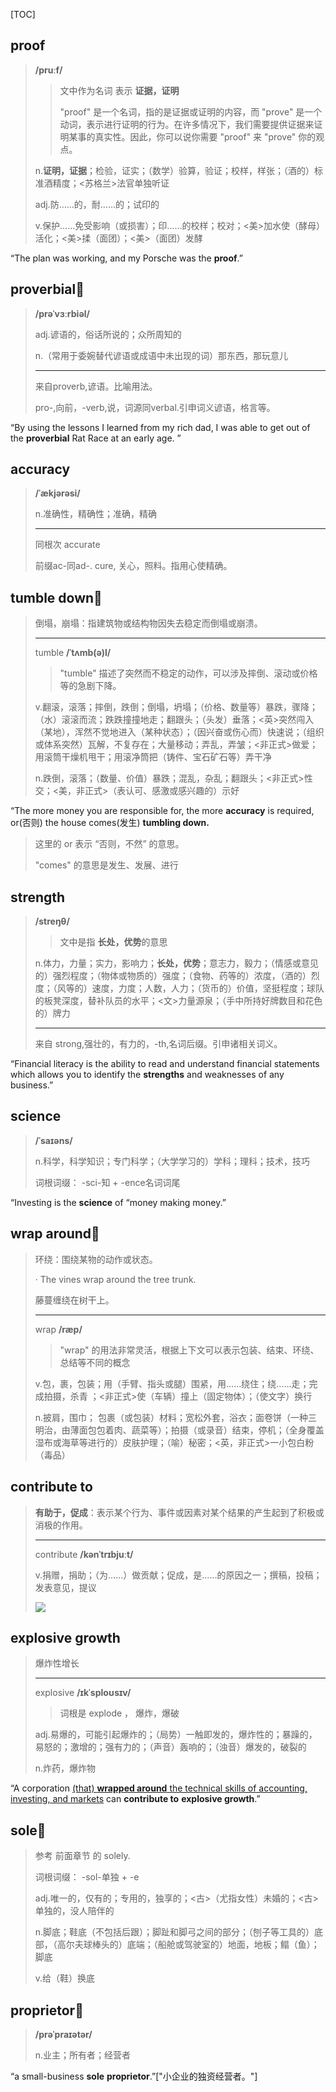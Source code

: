 [TOC]

## proof

> **/pruːf/**
>
> > 文中作为名词 表示 **证据，证明**
> >
> > "proof" 是一个名词，指的是证据或证明的内容，而 "prove" 是一个动词，表示进行证明的行为。在许多情况下，我们需要提供证据来证明某事的真实性。因此，你可以说你需要 "proof" 来 "prove" 你的观点。
>
> n.**证明，证据**；检验，证实；（数学）验算，验证；校样，样张；（酒的）标准酒精度；<苏格兰>法官单独听证
>
> adj.防……的，耐……的；试印的
>
> v.保护……免受影响（或损害）；印……的校样；校对；<美>加水使（酵母）活化；<美>揉（面团）；<美>（面团）发酵

“The plan was working, and my Porsche was the **proof**.”

## proverbial🚩

> **/prəˈvɜːrbiəl/**
>
> adj.谚语的，俗话所说的；众所周知的
>
> n.（常用于委婉替代谚语或成语中未出现的词）那东西，那玩意儿
>
> ---
>
> 来自proverb,谚语。比喻用法。
>
> pro-,向前，-verb,说，词源同verbal.引申词义谚语，格言等。

“By using the lessons I learned from my rich dad, I was able to get out of the **proverbial** Rat Race at an early age. ”

## accuracy

> **/ˈækjərəsi/**
>
> n.准确性，精确性；准确，精确
>
> ---
>
> 同根次 accurate
>
> 前缀ac-同ad-. cure, 关心，照料。指用心使精确。

## tumble down🚩

> 倒塌，崩塌：指建筑物或结构物因失去稳定而倒塌或崩溃。
>
> ---
>
> tumble **/ˈtʌmb(ə)l/**
>
> > "tumble" 描述了突然而不稳定的动作，可以涉及摔倒、滚动或价格等的急剧下降。
>
> v.翻滚，滚落；摔倒，跌倒；倒塌，坍塌；（价格、数量等）暴跌，骤降；（水）滚滚而流；跌跌撞撞地走；翻跟头；（头发）垂落；<英>突然闯入（某地），浑然不觉地进入（某种状态）；（因兴奋或伤心而）快速说；（组织或体系突然）瓦解，不复存在；大量移动；弄乱，弄皱；<非正式>做爱；用滚筒干燥机甩干；用滚净筒把（铸件、宝石矿石等）弄干净
>
> n.跌倒，滚落；（数量、价值）暴跌；混乱，杂乱；翻跟头；<非正式>性交；<美，非正式>（表认可、感激或感兴趣的）示好

“The more money you are responsible for, the more **accuracy** is required,  or(否则) the house comes(发生) **tumbling down.** 

> 这里的 or 表示 “否则，不然” 的意思。
>
> "comes" 的意思是发生、发展、进行

## strength

> **/streŋθ/**
>
> > 文中是指 **长处，优势**的意思
>
> n.体力，力量；实力，影响力；**长处，优势**；意志力，毅力；（情感或意见的）强烈程度；（物体或物质的）强度；（食物、药等的）浓度，（酒的）烈度；（风等的）速度，力度；人数，人力；（货币的）价值，坚挺程度；球队的板凳深度，替补队员的水平；<文>力量源泉；（手中所持好牌数目和花色的）牌力
>
> ---
>
> 来自 strong,强壮的，有力的，-th,名词后缀。引申诸相关词义。

“Financial literacy is the ability to read and understand financial statements which allows you to identify the **strengths** and weaknesses of any business.”

## science

> **/ˈsaɪəns/**
>
> n.科学，科学知识；专门科学；（大学学习的）学科；理科；技术，技巧
>
> 词根词缀： -sci-知 + -ence名词词尾

“Investing is the **science** of “money making money.”

## wrap around🚩

> 环绕：围绕某物的动作或状态。
>
> · The vines wrap around the tree trunk.
>
> 藤蔓缠绕在树干上。
>
> ---
>
> wrap **/ræp/**
>
> > "wrap" 的用法非常灵活，根据上下文可以表示包装、结束、环绕、总结等不同的概念
>
> v.包，裹，包装；用（手臂、指头或腿）围紧，用……绕住；绕……走；完成拍摄，杀青 ；<非正式>使（车辆）撞上（固定物体）；（使文字）换行
>
> n.披肩，围巾； 包裹（或包装）材料；宽松外套，浴衣；面卷饼（一种三明治，由薄面包包着肉、蔬菜等）；拍摄（或录音）结束，停机；（全身覆盖湿布或海草等进行的）皮肤护理；（喻）秘密；<英，非正式>一小包白粉（毒品）

## contribute to 

> **有助于，促成**：表示某个行为、事件或因素对某个结果的产生起到了积极或消极的作用。
>
> ---
>
> contribute	**/kənˈtrɪbjuːt/**
>
> v.捐赠，捐助；（为……）做贡献；促成，是……的原因之一；撰稿，投稿；发表意见，提议
>
> ![](https://ydlunacommon-cdn.nosdn.127.net/52a1175f720e28fb59726181044008ac.jpg?)

## explosive growth

> 爆炸性增长
>
> ---
>
> explosive	**/ɪkˈsploʊsɪv/**
>
> > 词根是 explode ， 爆炸，爆破
>
> adj.易爆的，可能引起爆炸的；（局势）一触即发的，爆炸性的；暴躁的，易怒的；激增的；强有力的；（声音）轰响的；（浊音）爆发的，破裂的
>
> n.炸药，爆炸物

“A corporation <u>(that) **wrapped around** the technical skills of accounting, investing, and markets</u> can **contribute to** **explosive growth**.”

## sole🚩

> 参考 前面章节 的 solely.
>
> 词根词缀： -sol-单独 + -e
>
> adj.唯一的，仅有的；专用的，独享的；<古>（尤指女性）未婚的；<古>单独的，没人陪伴的
>
> n.脚底；鞋底（不包括后跟）；脚趾和脚弓之间的部分；（刨子等工具的）底部，（高尔夫球棒头的）底端；（船舱或驾驶室的）地面，地板；鳎（鱼）； 脚底
>
> v.给（鞋）换底

## proprietor🚩

> **/prəˈpraɪətər/**
>
> n.业主；所有者；经营者

“a small-business **sole** **proprietor**.”["小企业的独资经营者。"]



